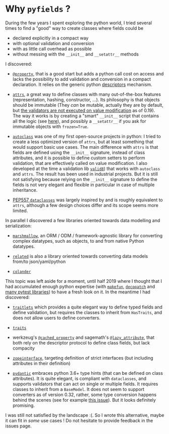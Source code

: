 # Why `pyfields` ?

During the few years I spent exploring the python world, I tried several times to find a "good" way to create classes where fields could be 

 - declared explicitly in a compact way
 - with optional validation and conversion
 - with as little call overhead as possible
 - without messing with the `__init__` and `__setattr__` methods

I discovered:
 
 - [`@property`](https://docs.python.org/3/library/functions.html#property), that is a good start but adds a python call cost on access and lacks the possibility to add validation and conversion in a compact declaration. It relies on the generic python [descriptors](https://docs.python.org/3/howto/descriptor.html) mechanism.
 
 - [`attrs`](http://www.attrs.org/), a great way to define classes with many out-of-the-box features (representation, hashing, constructor, ...). Its philosophy is that objects should be immutable (They *can* be mutable, actually they are by default, but [the validators are not executed on value modification](https://github.com/python-attrs/attrs/issues/160#issuecomment-284726744) as of 0.19). The way it works is by creating a "smart"  `__init__` script that contains all the logic (see [here](https://github.com/python-attrs/attrs/blob/22b8cb1c4cdb155dea0ca01648f94804b7b3fbfc/src/attr/_make.py#L1392)), and possibly a `__setattr__` if you ask for immutable objects with `frozen=True`.

 - [`autoclass`](https://smarie.github.io/python-autoclass/) was one of my first open-source projects in python: I tried to create a less optimized version of `attrs`, but at least something that would support basic use cases. The main difference with `attrs` is that fields are defined using the `__init__` signature, instead of class attributes, and it is possible to define custom setters to perform validation, that are effectively called on value modification. I also developed at the time a validation lib [`valid8`](https://smarie.github.io/python-valid8/)) that works with `autoclass` and `attrs`. The result has been used in industrial projects. But it is still not satisfying because relying on the `__init__` signature to define the fields is not very elegant and flexible in particular in case of multiple inheritance.
 
 - [PEP557 `dataclasses`](https://docs.python.org/3/library/dataclasses.html) was largely inspired by and is roughly equivalent to `attrs`, although a few design choices differ and its scope seems more limited.

In parallel I discovered a few libraries oriented towards data modelling and serialization:

 - [`marshmallow`](https://marshmallow.readthedocs.io/en/stable/), an ORM / ODM / framework-agnostic library for converting complex datatypes, such as objects, to and from native Python datatypes.
 
 - [`related`](https://github.com/genomoncology/related) is also a library oriented towards converting data models from/to json/yaml/python

 - [`colander`](https://docs.pylonsproject.org/projects/colander/en/latest/)

This topic was left aside for a moment, until half 2019 where I thought that I had accumulated enough python expertise (with [`makefun`](https://smarie.github.io/python-makefun/), [`decopatch`](https://smarie.github.io/python-decopatch/) and [many pytest libraries](https://github.com/smarie/ALL_OF_THE_ABOVE#python)) to have a fresh look on it. In the meantime I had discovered:

 - [`traitlets`](https://traitlets.readthedocs.io/en/stable/) which provides a quite elegant way to define typed fields and define validation, but requires the classes to inherit from `HasTraits`, and does not allow users to define converters.
 
 - [`traits`](https://docs.enthought.com/traits/)
 
 - werkzeug's [`@cached_property`](https://werkzeug.palletsprojects.com/en/0.15.x/utils/#werkzeug.utils.cached_property) and sagemath's [`@lazy_attribute`](http://doc.sagemath.org/html/en/reference/misc/sage/misc/lazy_attribute.html), that both rely on the descriptor protocol to define class fields, but lack compacity

 - [`zopeinterface`](https://zopeinterface.readthedocs.io/en/latest/README.html), targeting definition of strict interfaces (but including attributes in their definition)
  
 - [`pydantic`](https://pydantic-docs.helpmanual.io/) embraces python 3.6+ type hints (that can be defined on class attributes). It is quite elegant, is compliant with `dataclasses`, and supports validators that can act on single or multiple fields. It requires classes to inherit from a `BaseModel`. It does not seem to support converters as of version 0.32, rather, some type conversion happens behind the scenes (see for example [this issue](https://github.com/samuelcolvin/pydantic/issues/453)). But it looks definitely promising.

I was still not satisfied by the landscape :(. So I wrote this alternative, maybe it can fit in *some* use cases ! Do not hesitate to provide feedback in the issues page.
